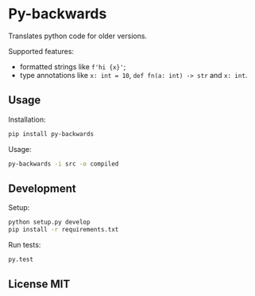 # Py-backwards

Translates python code for older versions.

Supported features:

* formatted strings like `f'hi {x}'`;
* type annotations like `x: int = 10`, `def fn(a: int) -> str` and `x: int`.

## Usage

Installation:

```bash
pip install py-backwards
```

Usage:

```bash
py-backwards -i src -o compiled
```

## Development

Setup:

```bash
python setup.py develop
pip install -r requirements.txt
```

Run tests:

```bash
py.test
```

## License MIT
